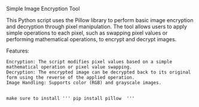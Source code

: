 Simple Image Encryption Tool

This Python script uses the Pillow library to perform basic image encryption and decryption through pixel manipulation. The tool allows users to apply simple operations to each pixel, such as swapping pixel values or performing mathematical operations, to encrypt and decrypt images.

Features:

    Encryption: The script modifies pixel values based on a simple mathematical operation or pixel value swapping.
    Decryption: The encrypted image can be decrypted back to its original form using the reverse of the applied operation.
    Image Handling: Supports color (RGB) and grayscale images.
    
    
    make sure to install ''' pip install pillow  '''
